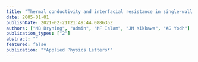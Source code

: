 ```yaml
---
title: "Thermal conductivity and interfacial resistance in single-wall carbon nanotube epoxy composites"
date: 2005-01-01
publishDate: 2021-02-21T21:49:44.088635Z
authors: ["MB Bryning", "admin", "MF Islam", "JM Kikkawa", "AG Yodh"]
publication_types: ["2"]
abstract: ""
featured: false
publication: "*Applied Physics Letters*"
---
```


